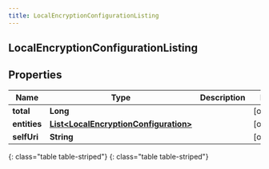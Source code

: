 ```yaml
---
title: LocalEncryptionConfigurationListing
---
```

## LocalEncryptionConfigurationListing


## Properties

| Name | Type | Description | Notes |
| ------------ | ------------- | ------------- | ------------- |
| **total** | **Long** |  |  [optional] |
| **entities** | [**List&lt;LocalEncryptionConfiguration&gt;**](LocalEncryptionConfiguration.html) |  |  [optional] |
| **selfUri** | **String** |  |  [optional] |
{: class="table table-striped"}
{: class="table table-striped"}



